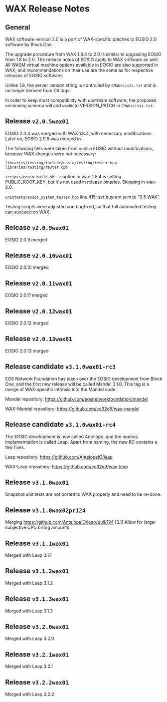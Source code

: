 # WAX Release Notes

## General

WAX software version 2.0 is a port of WAX-specific patches to EOSIO
2.0 software by Block.One.

The upgrade procedure from WAX 1.8.4 to 2.0 is similar to upgrading
EOSIO from 1.8 to 2.0. The release notes of EOSIO apply to WAX
software as well. All WASM virtual machine options available in EOSIO
are also supported in WAX, and recommendations on their use are the
same as for respective releases of EOSIO software.

Unlike 1.8, the server version string is controlled by
`CMakeLists.txt` and is no longer derived from Git tags.

In order to keep most compatibility with upstream software, the
proposed versioning schema will add `waxNN` to VERSION_PATCH in
`CMakeLists.txt`.


## Release `v2.0.5wax01`

EOSIO 2.0.4 was merged with WAX 1.8.4, with necessary
modifications. Later on, EOSIO 2.0.5 was merged in.


The following files were taken from vanilla EOSIO without
modifications, because WAX changes were not necessary:

```
libraries/testing/include/eosio/testing/tester.hpp
libraries/testing/tester.cpp
```

`scripts/eosio_build.sh`: `-r` option in wax-1.8.4 is setting
PUBLIC_ROOT_KEY, but it's not used in release binaries. Skipping in
wax-2.0.


`unittests/eosio_system_tester.hpp` line 415: set buyram sum to "0.5
WAX".

Testing scripts were adjusted and bugfixed, so that full automated
testing can succeed on WAX.


## Release `v2.0.9wax01`

EOSIO 2.0.9 merged

## Release `v2.0.10wax01`

EOSIO 2.0.10 merged

## Release `v2.0.11wax01`

EOSIO 2.0.11 merged

## Release `v2.0.12wax01`

EOSIO 2.0.12 merged

## Release `v2.0.13wax01`

EOSIO 2.0.13 merged

## Release candidate `v3.1.0wax01-rc3`

EOS Network Foundation has taken over the EOSIO development from Block
One, and the first new release will be called Mandel 3.1.0. This tag
is a merge of WAX-specific intrinsic into the Mandel code.

Mandel repository: https://github.com/eosnetworkfoundation/mandel

WAX-Mandel repository: https://github.com/cc32d9/wax-mandel

## Release candidate `v3.1.0wax01-rc4`

The EOSIO development is now called Antelope, and the nodeos 
implememtation is called Leap. Apart from naming, the new RC contains a few 
fixes.

Leap repository: https://github.com/AntelopeIO/leap

WAX-Leap repository: https://github.com/cc32d9/wax-leap

## Release `v3.1.0wax01`

Snapshot unit tests are not ported to WAX properly and need to be re-done.

## Release `v3.1.0wax02pr124`

Merging https://github.com/AntelopeIO/leap/pull/124
[3.1] Allow for larger subjective CPU billing amounts

## Release `v3.1.1wax01`

Merged with Leap 3.1.1

## Release `v3.1.2wax01`

Merged with Leap 3.1.2

## Release `v3.1.3wax01`

Merged with Leap 3.1.3

## Release `v3.2.0wax01`

Merged with Leap 3.2.0

## Release `v3.2.1wax01`

Merged with Leap 3.2.1

## Release `v3.2.2wax01`

Merged with Leap 3.2.2
